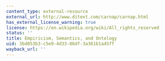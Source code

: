```yaml
---
content_type: external-resource
external_url: http://www.ditext.com/carnap/carnap.html
has_external_license_warning: true
license: https://en.wikipedia.org/wiki/All_rights_reserved
status: ''
title: Empiricism, Semantics, and Ontology
uid: 3bd053b3-c5e9-4d33-86df-3a361b1a45ff
wayback_url: ''
---
```

